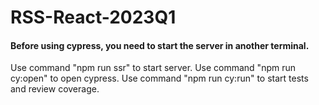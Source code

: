 # RSS-React-2023Q1

#### Before using cypress, you need to start the server in another terminal.

Use command "npm run ssr" to start server.
Use command "npm run cy:open" to open cypress.
Use command "npm run cy:run" to start tests and review coverage.

